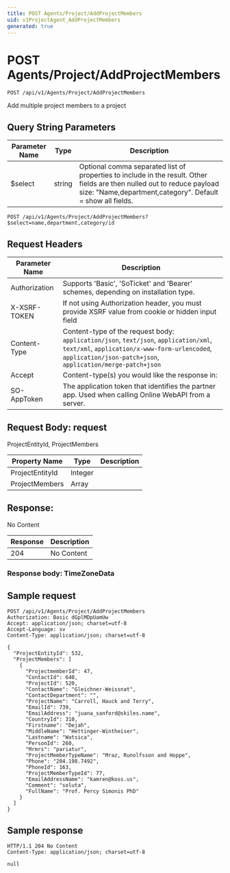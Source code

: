 ```yaml
---
title: POST Agents/Project/AddProjectMembers
uid: v1ProjectAgent_AddProjectMembers
generated: true
---
```


# POST Agents/Project/AddProjectMembers

```http
POST /api/v1/Agents/Project/AddProjectMembers
```

Add multiple project members to a project







## Query String Parameters

| Parameter Name | Type |  Description |
|----------------|------|--------------|
| $select | string |  Optional comma separated list of properties to include in the result. Other fields are then nulled out to reduce payload size: "Name,department,category". Default = show all fields. |

```http
POST /api/v1/Agents/Project/AddProjectMembers?$select=name,department,category/id
```


## Request Headers

| Parameter Name | Description |
|----------------|-------------|
| Authorization  | Supports 'Basic', 'SoTicket' and 'Bearer' schemes, depending on installation type. |
| X-XSRF-TOKEN   | If not using Authorization header, you must provide XSRF value from cookie or hidden input field |
| Content-Type | Content-type of the request body: `application/json`, `text/json`, `application/xml`, `text/xml`, `application/x-www-form-urlencoded`, `application/json-patch+json`, `application/merge-patch+json` |
| Accept         | Content-type(s) you would like the response in:  |
| SO-AppToken | The application token that identifies the partner app. Used when calling Online WebAPI from a server. |

## Request Body: request 

ProjectEntityId, ProjectMembers 

| Property Name | Type |  Description |
|----------------|------|--------------|
| ProjectEntityId | Integer |  |
| ProjectMembers | Array |  |

## Response:

No Content

| Response | Description |
|----------------|-------------|
| 204 | No Content |

### Response body: TimeZoneData


## Sample request

```http!
POST /api/v1/Agents/Project/AddProjectMembers
Authorization: Basic dGplMDpUamUw
Accept: application/json; charset=utf-8
Accept-Language: sv
Content-Type: application/json; charset=utf-8

{
  "ProjectEntityId": 532,
  "ProjectMembers": [
    {
      "ProjectmemberId": 47,
      "ContactId": 640,
      "ProjectId": 520,
      "ContactName": "Gleichner-Weissnat",
      "ContactDepartment": "",
      "ProjectName": "Carroll, Hauck and Terry",
      "EmailId": 739,
      "EmailAddress": "juana_sanford@skiles.name",
      "CountryId": 310,
      "Firstname": "Dejah",
      "MiddleName": "Hettinger-Wintheiser",
      "Lastname": "Watsica",
      "PersonId": 260,
      "Mrmrs": "pariatur",
      "ProjectMemberTypeName": "Mraz, Runolfsson and Hoppe",
      "Phone": "204.198.7492",
      "PhoneId": 163,
      "ProjectMemberTypeId": 77,
      "EmailAddressName": "kamren@koss.us",
      "Comment": "soluta",
      "FullName": "Prof. Percy Simonis PhD"
    }
  ]
}
```

## Sample response

```http_
HTTP/1.1 204 No Content
Content-Type: application/json; charset=utf-8

null
```